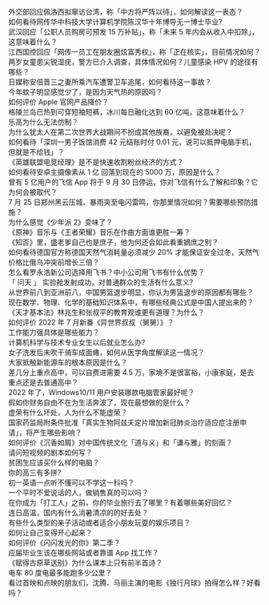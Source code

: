 外交部回应佩洛西拟窜访台湾，称「中方将严阵以待」，如何解读这一表态？  
如何看待网传华中科技大学计算机学院陈汉华十年博导无一博士毕业?  
武汉回应「公职人员购房可预发 15 万补贴」，称「未来 5 年内会从收入中扣除」，这意味着什么？  
江西国控回应「网传一员工在朋友圈炫富秀权」，称「正在核实」，目前情况如何？  
两岁女童患尖锐湿疣，警方已介入调查，具体情况如何？儿童感染 HPV 的途径有哪些？  
日媒称安倍晋三之妻所乘汽车遭警卫车追尾，如何看待这一事故？  
今年蚊子明显感觉少了，是因为天气热的原因吗？  
如何评价 Apple 官网产品降价？  
格陵兰岛已热到可穿短袖短裤，冰川每日融化达到 60 亿吨，这意味着什么？  
乐高为什么无法仿制？  
为什么犹太人在第二次世界大战期间不扮成其他族裔，以避免被处决呢？  
如何看待「深圳一男子饭馆消费 42 元结账时付 0.01 元，说可以抵押电脑手机，但就是不给钱」？  
《英雄联盟电竞经理》是不是快速收割粉丝经济的方式？  
如何看待安卓主摄像素从 1 亿 回落到现在的 5000 万，原因是什么？  
曾有 5 亿用户的飞信 App 将于 9 月 30 日停运，你对飞信有什么了解和印象？它为何会被取代？  
7 月 25 日郑州黑云压城、暴雨突至电闪雷鸣，你那里情况如何？需要哪些预防措施？  
为什么感觉《少年派 2》变味了？  
《原神》音乐与《王者荣耀》音乐在作曲方面谁更胜一筹？  
《知否》里，盛老爹自己也是庶子，他为何还会如此看重嫡庶之别？  
如何看待德国官方称德国天然气消耗量必须减少 20% 才能保证安全过冬，天然气价格比俄乌冲突前增长三倍？  
怎么看罗永浩新公司选择用飞书？中小公司用飞书有什么优势？  
「 问天 」 实验舱发射成功，对普通群众的生活有什么意义?  
从世界前八到亚洲前八，中国男篮退步明显，你认为男篮退步的原因都有哪些？  
现在数学、物理、化学的基础知识体系中，有哪些经典公式是中国人提出来的？  
《天才基本法》林兆生和张叔平的教育观谁更有道理？为什么？  
如何评价 2022 年 7 月新番《异世界叔叔（舅舅）》？  
工作能力强具体是哪些能力？  
计算机科学与技术专业女生以后就业怎么办?  
女子洗发后未吹干骑车成面瘫，如何从医学角度解读这一情况？  
大家抵触新能源车的根本原因是什么？  
差几分上重点高中，可以自费进需要 4.5 万，家境不是很富裕，小康家庭，是去重点还是去普通高中？  
2022 年了，Windows10/11 用户安装哪款电脑管家最好呢？  
假如你财务自由不在为生活奔波了，现在最想做的是什么？  
虚荣有什么坏处，人为什么不能虚荣？  
国家药监局附条件批准「真实生物阿兹夫定片增加新冠肺炎治疗适应症注册申请」，将产生哪些影响？  
如何评价《沉香如屑》对中国传统文化「道与义」和「谦与雅」的刻画？  
请问短视频的剧本如何写？  
贫困生应该买什么样的电脑？  
你的高三有多拼?  
初一英语一点听不懂可以不学这一科吗？  
一个平时不爱说话的人，做销售真的可以吗？  
在你成为「打工人」之前，你的毕业旅行去了哪里？有着哪些美好回忆？  
连日高温，国内有什么消暑清凉的的好去处？  
有些什么类型的亲子活动或者适合小朋友玩耍的娱乐项目？  
如何让自己变得开心起来？  
如何评价《闪闪发光的你》第二季？  
应届毕业生该在哪些网站或者靠谱 App 找工作？  
《赋得古原草送别》为什么课本上只有前半首诗？  
电车 80 度电最多能跑多少公里？  
看过首映和点映的朋友们，沈腾、马丽主演的电影《独行月球》拍得怎么样？好看吗？  
